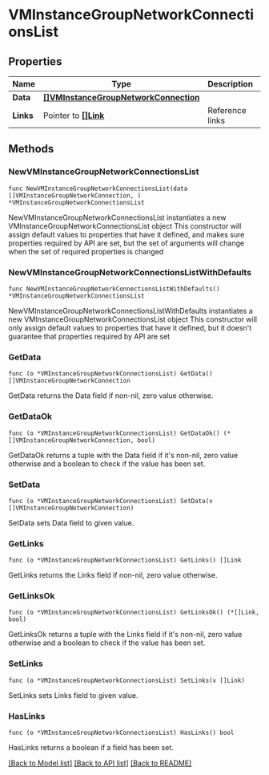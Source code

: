 # VMInstanceGroupNetworkConnectionsList

## Properties

Name | Type | Description | Notes
------------ | ------------- | ------------- | -------------
**Data** | [**[]VMInstanceGroupNetworkConnection**](VMInstanceGroupNetworkConnection.md) |  | 
**Links** | Pointer to [**[]Link**](Link.md) | Reference links | [optional] 

## Methods

### NewVMInstanceGroupNetworkConnectionsList

`func NewVMInstanceGroupNetworkConnectionsList(data []VMInstanceGroupNetworkConnection, ) *VMInstanceGroupNetworkConnectionsList`

NewVMInstanceGroupNetworkConnectionsList instantiates a new VMInstanceGroupNetworkConnectionsList object
This constructor will assign default values to properties that have it defined,
and makes sure properties required by API are set, but the set of arguments
will change when the set of required properties is changed

### NewVMInstanceGroupNetworkConnectionsListWithDefaults

`func NewVMInstanceGroupNetworkConnectionsListWithDefaults() *VMInstanceGroupNetworkConnectionsList`

NewVMInstanceGroupNetworkConnectionsListWithDefaults instantiates a new VMInstanceGroupNetworkConnectionsList object
This constructor will only assign default values to properties that have it defined,
but it doesn't guarantee that properties required by API are set

### GetData

`func (o *VMInstanceGroupNetworkConnectionsList) GetData() []VMInstanceGroupNetworkConnection`

GetData returns the Data field if non-nil, zero value otherwise.

### GetDataOk

`func (o *VMInstanceGroupNetworkConnectionsList) GetDataOk() (*[]VMInstanceGroupNetworkConnection, bool)`

GetDataOk returns a tuple with the Data field if it's non-nil, zero value otherwise
and a boolean to check if the value has been set.

### SetData

`func (o *VMInstanceGroupNetworkConnectionsList) SetData(v []VMInstanceGroupNetworkConnection)`

SetData sets Data field to given value.


### GetLinks

`func (o *VMInstanceGroupNetworkConnectionsList) GetLinks() []Link`

GetLinks returns the Links field if non-nil, zero value otherwise.

### GetLinksOk

`func (o *VMInstanceGroupNetworkConnectionsList) GetLinksOk() (*[]Link, bool)`

GetLinksOk returns a tuple with the Links field if it's non-nil, zero value otherwise
and a boolean to check if the value has been set.

### SetLinks

`func (o *VMInstanceGroupNetworkConnectionsList) SetLinks(v []Link)`

SetLinks sets Links field to given value.

### HasLinks

`func (o *VMInstanceGroupNetworkConnectionsList) HasLinks() bool`

HasLinks returns a boolean if a field has been set.


[[Back to Model list]](../README.md#documentation-for-models) [[Back to API list]](../README.md#documentation-for-api-endpoints) [[Back to README]](../README.md)


